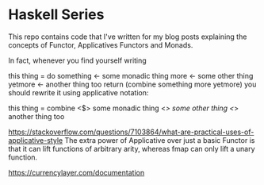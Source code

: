 # Haskell Series

This repo contains code that I've written for my blog posts explaining the concepts of Functor, Applicatives Functors and Monads.

 In fact, whenever you find yourself writing

 this thing = do
     something <- some monadic thing
     more <- some other thing
     yetmore <- another thing too
     return (combine something more yetmore)
 you should rewrite it using applicative notation:

 this thing = combine <$> some monadic thing
                      <*> some other thing
                      <*> another thing too

 https://stackoverflow.com/questions/7103864/what-are-practical-uses-of-applicative-style
 The extra power of Applicative over just a basic Functor is that it can lift functions of arbitrary arity, whereas fmap can only lift a unary function.

 https://currencylayer.com/documentation
